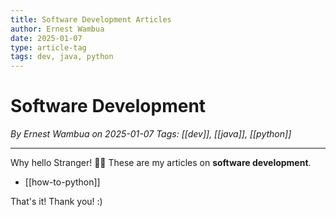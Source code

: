 ```yaml
---
title: Software Development Articles
author: Ernest Wambua
date: 2025-01-07
type: article-tag
tags: dev, java, python
---
```

# Software Development
_By Ernest Wambua on 2025-01-07_
_Tags: [[dev]], [[java]], [[python]]_
___


Why hello Stranger! 👋😀
These are my articles on **software development**.

- [[how-to-python]]

That's it! Thank you! :)
